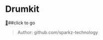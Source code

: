# Drumkit
 [🚀](https://sparkz-technology.github.io/drumkit/)##click to go
> Author: github.com/sparkz-technology
